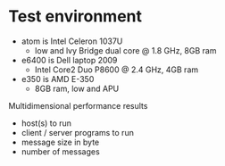 # Test environment

- atom is Intel Celeron 1037U
  - low and lvy Bridge dual core @ 1.8 GHz, 8GB ram
- e6400 is Dell laptop 2009
  - Intel Core2 Duo P8600 @ 2.4 GHz, 4GB ram
- e350 is AMD E-350
  - 8GB ram, low and APU



Multidimensional performance results

- host(s) to run
- client / server programs to run
- message size in byte
- number of messages